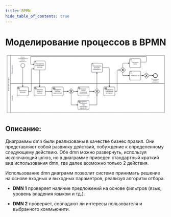 ```yaml
---
title: BPMN
hide_table_of_contents: true
---
```

# Моделирование процессов в BPMN

![ ](image.png)

## Описание:

Диаграммы dmn были реализованы в качестве бизнес правил. Они представляют собой развилку действий, побуждение к определенному следующему действию. 
Обе dmn можно развернуть, используя исключающий шлюз, но в диаграмме приведен стандартный краткий вид использования dmn, где далее возможно только 2 действия. 

Использование dmn диаграмм позволит системе принимать решение на основе входных и выходных параметров, реализуя алгоритм отбора.

- **DMN 1** проверяет наличие предложений на основе фильтров (язык, уровень владения языком и тд.).

- **DMN 2** проверяет, совпадают ли интересы пользователя и выбранного коммьюнити.

